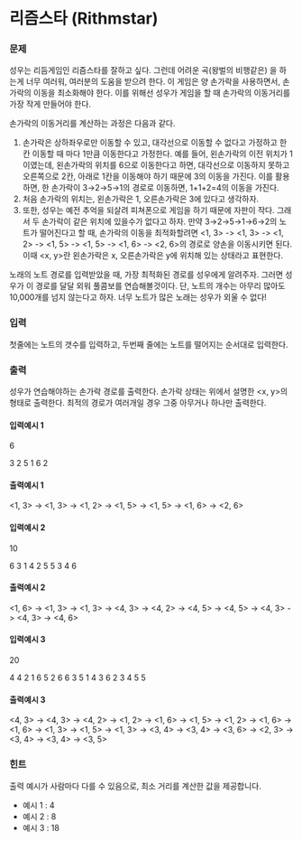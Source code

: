 # 리즘스타 (Rithmstar)
### 문제
성우는 리듬게임인 리즘스타를 잘하고 싶다. 그런데 어려운 곡(왕벌의 비행같은) 을 하는게 너무 여러워, 여러분의 도움을 받으려 한다.
이 게임은 양 손가락을 사용하면서, 손가락의 이동을 최소화해야 한다. 이를 위해선 성우가 게임을 할 때 손가락의 이동거리를 가장 작게 만들어야 한다.

손가락의 이동거리를 계산하는 과정은 다음과 같다.
1. 손가락은 상하좌우로만 이동할 수 있고, 대각선으로 이동할 수 없다고 가정하고 한칸 이동할 때 마다 1만큼 이동한다고 가정한다.
예를 들어, 왼손가락의 이전 위치가 1이였는데, 왼손가락의 위치를 6으로 이동한다고 하면, 대각선으로 이동하지 못하고 오른쪽으로 2칸, 아래로 1칸을 이동해야 하기 때문에 3의 이동을 가진다.
이를 활용하면, 한 손가락이 3→2→5→1의 경로로 이동하면, 1+1+2=4의 이동을 가진다.
2. 처음 손가락의 위치는, 왼손가락은 1, 오른손가락은 3에 있다고 생각하자.
3. 또한, 성우는 예전 추억을 되살려 피쳐폰으로 게임을 하기 때문에 자판이 작다. 그래서 두 손가락이 같은 위치에 있을수가 없다고 하자.
만약 3→2→5→1→6→2의 노트가 떨어진다고 할 때, 손가락의 이동을 최적화할려면 <1, 3> -> <1, 3> -> <1, 2> -> <1, 5> -> <1, 5> -> <1, 6> -> <2, 6>의 경로로 양손을 이동시키면 된다. 이때 <x, y>란 왼손가락은 x, 오른손가락은 y에 위치해 있는 상태라고 표현한다.

노래의 노트 경로를 입력받았을 때, 가장 최적화된 경로를 성우에게 알려주자. 그러면 성우가 이 경로를 달달 외워 풀콤보를 연습해볼것이다.
단, 노트의 개수는 아무리 많아도 10,000개를 넘지 않는다고 하자. 너무 노트가 많은 노래는 성우가 외울 수 없다!

### 입력
첫줄에는 노트의 갯수를 입력하고, 두번째 줄에는 노트를 떨어지는 순서대로 입력한다.
### 출력
성우가 연습해야하는 손가락 경로를 출력한다. 손가락 상태는 위에서 설명한 <x, y>의 형태로 출력한다. 최적의 경로가 여러개일 경우 그중 아무거나 하나만 출력한다.

#### 입력예시 1
6

3 2 5 1 6 2

#### 출력예시 1
<1, 3> -> <1, 3> -> <1, 2> -> <1, 5> -> <1, 5> -> <1, 6> -> <2, 6>

#### 입력예시 2
10  

6 3 1 4 2 5 5 3 4 6

#### 출력예시 2
<1, 6> -> <1, 3> -> <1, 3> -> <4, 3> -> <4, 2> -> <4, 5> -> <4, 5> -> <4, 3> -> <4, 3> -> <4, 6>

#### 입력예시 3
20

4 4 2 1 6 5 2 6 6 3 5 1 4 3 6 2 3 4 5 5

#### 출력예시 3
<4, 3> -> <4, 3> -> <4, 2> -> <1, 2> -> <1, 6> -> <1, 5> -> <1, 2> -> <1, 6> -> <1, 6> -> <1, 3> -> <1, 5> -> <1, 3> -> <3, 4> -> <3, 4> -> <3, 6> -> <2, 3> -> <3, 4> -> <3, 4> -> <3, 5>

### 힌트
출력 예시가 사람마다 다를 수 있음으로, 최소 거리를 계산한 값을 제공합니다.

 - 예시 1 : 4
 - 예시 2 : 8
 - 예시 3 : 18